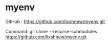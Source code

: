 # myenv

GitHub : https://github.com/lixshnew/myenv.git

Command: git clone --recurse-submodules https://github.com/lixshnew/myenv.git

